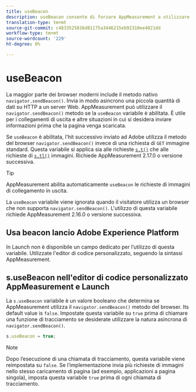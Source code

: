 ```yaml
---
title: useBeacon
description: useBeacon consente di forzare AppMeasurement a utilizzare l'API sendBeacon dei browser
translation-type: tm+mt
source-git-commit: c4833525816d81175a3446215eb92310ee4021dd
workflow-type: tm+mt
source-wordcount: '229'
ht-degree: 0%

---
```



# useBeacon

La maggior parte dei browser moderni include il metodo nativo `navigator.sendBeacon()`. Invia in modo asincrono una piccola quantità di dati su HTTP a un server Web. AppMeasurement può utilizzare il `navigator.sendBeacon()` metodo se la `useBeacon` variabile è abilitata. È utile per i collegamenti di uscita e altre situazioni in cui si desidera inviare informazioni prima che la pagina venga scaricata.

Se `useBeacon` è abilitata, l&#39;hit successivo inviato ad Adobe utilizza il metodo del browser `navigator.sendBeacon()` invece di una richiesta di `GET` immagine standard. Questa variabile si applica sia alle richieste [`s.t()`](../functions/t-method.md) che alle richieste di [`s.tl()`](../functions/tl-method.md) immagini. Richiede AppMeasurement 2.17.0 o versione successiva.

>[!TIP]
>
>AppMeasurement abilita automaticamente `useBeacon` le richieste di immagini di collegamento in uscita.

La `useBeacon` variabile viene ignorata quando il visitatore utilizza un browser che non supporta `navigator.sendBeacon()`. L&#39;utilizzo di questa variabile richiede AppMeasurement 2.16.0 o versione successiva.

## Usa beacon  lancio Adobe Experience Platform

In Launch non è disponibile un campo dedicato per l’utilizzo di questa variabile. Utilizzate l&#39;editor di codice personalizzato, seguendo la sintassi AppMeasurement.

## s.useBeacon nell&#39;editor di codice personalizzato AppMeasurement e Launch

La `s.useBeacon` variabile è un valore booleano che determina se AppMeasurement utilizza il `navigator.sendBeacon()` metodo del browser. Its default value is `false`. Impostate questa variabile su `true` prima di chiamare una funzione di tracciamento se desiderate utilizzare la natura asincrona di `navigator.sendBeacon()`.

```js
s.useBeacon = true;
```

>[!NOTE]
>
>Dopo l’esecuzione di una chiamata di tracciamento, questa variabile viene reimpostata su `false`. Se l’implementazione invia più richieste di immagini nello stesso caricamento di pagina (ad esempio, applicazioni a pagina singola), imposta questa variabile `true` prima di ogni chiamata di tracciamento.
